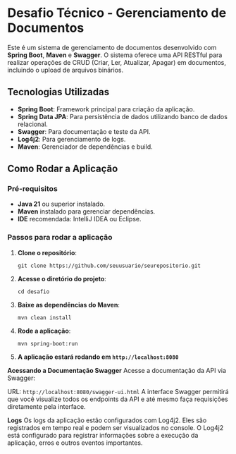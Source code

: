 # Desafio Técnico - Gerenciamento de Documentos

Este é um sistema de gerenciamento de documentos desenvolvido com **Spring Boot**, **Maven** e **Swagger**. O sistema oferece uma API RESTful para realizar operações de CRUD (Criar, Ler, Atualizar, Apagar) em documentos, incluindo o upload de arquivos binários.

## Tecnologias Utilizadas

- **Spring Boot**: Framework principal para criação da aplicação.
- **Spring Data JPA**: Para persistência de dados utilizando banco de dados relacional.
- **Swagger**: Para documentação e teste da API.
- **Log4j2**: Para gerenciamento de logs.
- **Maven**: Gerenciador de dependências e build.

## Como Rodar a Aplicação

### Pré-requisitos

- **Java 21** ou superior instalado.
- **Maven** instalado para gerenciar dependências.
- **IDE** recomendada: IntelliJ IDEA ou Eclipse.

### Passos para rodar a aplicação

1. **Clone o repositório**:
   ```
   git clone https://github.com/seuusuario/seurepositorio.git
2. **Acesse o diretório do projeto**:
   ```
   cd desafio
3. **Baixe as dependências do Maven**:
   ```
   mvn clean install
4. **Rode a aplicação**:
   ```
   mvn spring-boot:run
5. **A aplicação estará rodando em ```http://localhost:8080```**

**Acessando a Documentação Swagger**
Acesse a documentação da API via Swagger:

URL: ```http://localhost:8080/swagger-ui.html```
A interface Swagger permitirá que você visualize todos os endpoints da API e até mesmo faça requisições diretamente pela interface.

**Logs**
Os logs da aplicação estão configurados com Log4j2. Eles são registrados em tempo real e podem ser visualizados no console. O Log4j2 está configurado para registrar informações sobre a execução da aplicação, erros e outros eventos importantes.

